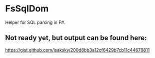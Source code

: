 # FsSqlDom

Helper for SQL parsing in F#.

## Not ready yet, but output can be found here:

https://gist.github.com/isaksky/200d8bb3a12cf6429b7cb11c44679811
